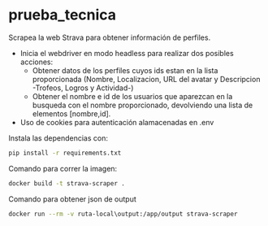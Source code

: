 # prueba_tecnica
Scrapea la web Strava para obtener información de perfiles.

- Inicia el webdriver en modo headless para realizar dos posibles acciones:
    - Obtener datos de los perfiles cuyos ids estan en la lista proporcionada (Nombre, Localizacion, URL del avatar y Descripcion -Trofeos, Logros y Actividad-)
    - Obtener el nombre e id de los usuarios que aparezcan en la busqueda con el nombre proporcionado, devolviendo una lista de elementos [nombre,id].
- Uso de cookies para autenticación alamacenadas en .env 

Instala las dependencias con:
```bash
pip install -r requirements.txt
```

Comando para correr la imagen:
```bash
docker build -t strava-scraper .
```

Comando para obtener json de output
```bash
docker run --rm -v ruta-local\output:/app/output strava-scraper
```
